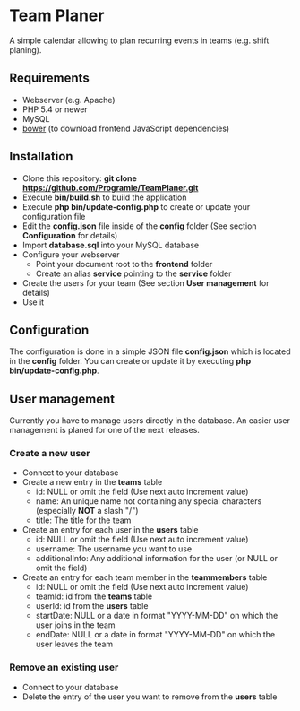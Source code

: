 # Team Planer

A simple calendar allowing to plan recurring events in teams (e.g. shift planing).

## Requirements

   * Webserver (e.g. Apache)
   * PHP 5.4 or newer
   * MySQL
   * [bower](http://bower.io) (to download frontend JavaScript dependencies)

## Installation

   * Clone this repository: **git clone https://github.com/Programie/TeamPlaner.git**
   * Execute **bin/build.sh** to build the application
   * Execute **php bin/update-config.php** to create or update your configuration file
   * Edit the **config.json** file inside of the **config** folder (See section **Configuration** for details)
   * Import **database.sql** into your MySQL database
   * Configure your webserver
      * Point your document root to the **frontend** folder
      * Create an alias **service** pointing to the **service** folder
   * Create the users for your team (See section **User management** for details)
   * Use it

## Configuration

The configuration is done in a simple JSON file **config.json** which is located in the **config** folder. You can create or update it by executing **php bin/update-config.php**.

## User management

Currently you have to manage users directly in the database. An easier user management is planed for one of the next releases.

### Create a new user

   * Connect to your database
   * Create a new entry in the **teams** table
      * id: NULL or omit the field (Use next auto increment value)
      * name: An unique name not containing any special characters (especially **NOT** a slash "/")
      * title: The title for the team
   * Create an entry for each user in the **users** table
      * id: NULL or omit the field (Use next auto increment value)
      * username: The username you want to use
      * additionalInfo: Any additional information for the user (or NULL or omit the field)
   * Create an entry for each team member in the **teammembers** table
      * id: NULL or omit the field (Use next auto increment value)
      * teamId: id from the **teams** table
      * userId: id from the **users** table
      * startDate: NULL or a date in format "YYYY-MM-DD" on which the user joins in the team
      * endDate: NULL or a date in format "YYYY-MM-DD" on which the user leaves the team

### Remove an existing user

   * Connect to your database
   * Delete the entry of the user you want to remove from the **users** table